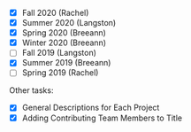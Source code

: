 - [x] Fall 2020 (Rachel)
- [x] Summer 2020 (Langston)
- [x] Spring 2020 (Breeann)
- [x] Winter 2020 (Breeann)
- [ ] Fall 2019 (Langston)
- [x] Summer 2019 (Breeann)
- [ ] Spring 2019 (Rachel)

Other tasks: 
- [x] General Descriptions for Each Project 
- [x] Adding Contributing Team Members to Title
